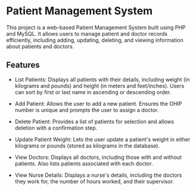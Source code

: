 # Patient Management System
This project is a web-based Patient Management System built using PHP and MySQL. It allows users to manage patient and doctor records efficiently, including adding, updating, deleting, and viewing information about patients and doctors.

## Features
* List Patients: Displays all patients with their details, including weight (in kilograms and pounds) and height (in meters and feet/inches). Users can sort by first or last name in ascending or descending order.

* Add Patient: Allows the user to add a new patient. Ensures the OHIP number is unique and prompts the user to assign a doctor.

* Delete Patient: Provides a list of patients for selection and allows deletion with a confirmation step.

* Update Patient Weight: Lets the user update a patient's weight in either kilograms or pounds (stored as kilograms in the database).

* View Doctors: Displays all doctors, including those with and without patients. Also lists patients associated with each doctor.

* View Nurse Details: Displays a nurse's details, including the doctors they work for, the number of hours worked, and their supervisor.
